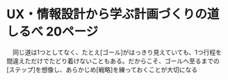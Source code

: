 # UX・情報設計から学ぶ計画づくりの道しるべ 20ページ
　同じ道は1つとしてなく、たとえ[ゴール]がはっきり見えていても、1つ行程を間違えただけでたどり着けないこともある。だからこそ、ゴールへ至るまでの[ステップ]を想像し、あらかじめ[戦略]を練っておくことが大切になる
